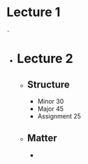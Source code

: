# Lecture 1
	-
- # Lecture 2
	- ## Structure
		- Minor 30
		- Major 45
		- Assignment 25
	- ## Matter
		-